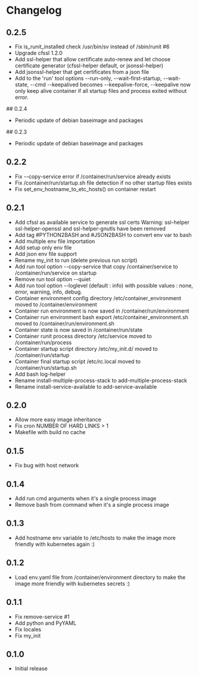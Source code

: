# Changelog

## 0.2.5
  - Fix is_runit_installed check /usr/bin/sv instead of /sbin/runit #6
  - Upgrade cfssl 1.2.0
  - Add ssl-helper that allow certificate auto-renew and let choose
    certificate generator (cfssl-helper default, or jsonssl-helper)
  - Add jsonssl-helper that get certificates from a json file
  - Add to the 'run' tool options --run-only, --wait-first-startup, --wait-state, --cmd
   --keepalived becomes --keepalive-force,
   --keepalive now only keep alive container if all startup files and process
     exited without error.

## 0.2.4
  - Periodic update of debian baseimage and packages

## 0.2.3
  - Periodic update of debian baseimage and packages

## 0.2.2
  - Fix --copy-service error if /container/run/service already exists
  - Fix /container/run/startup.sh file detection if no other startup files exists
  - Fix set_env_hostname_to_etc_hosts() on container restart

## 0.2.1
  - Add cfssl as available service to generate ssl certs
    Warning: ssl-helper ssl-helper-openssl and ssl-helper-gnutls
             have been removed
  - Add tag #PYTHON2BASH and #JSON2BASH to convert env var to bash
  - Add multiple env file importation
  - Add setup only env file
  - Add json env file support
  - Rename my_init to run (delete previous run script)
  - Add run tool option --copy-service that copy /container/service to /container/run/service on startup
  - Remove run tool option --quiet
  - Add run tool option --loglevel (default : info) with possible values : none, error, warning, info, debug.
  - Container environment config directory /etc/container_environment moved to /container/environment
  - Container run environment is now saved in /container/run/environment
  - Container run environment bash export /etc/container_environment.sh moved to /container/run/environment.sh
  - Container state is now saved in /container/run/state
  - Container runit process directory /etc/service moved to  /container/run/process
  - Container startup script directory /etc/my_init.d/ moved to /container/run/startup
  - Container final startup script /etc/rc.local moved to /container/run/startup.sh
  - Add bash log-helper
  - Rename install-multiple-process-stack to add-multiple-process-stack
  - Rename install-service-available to add-service-available

## 0.2.0
  - Allow more easy image inheritance
  - Fix cron NUMBER OF HARD LINKS > 1
  - Makefile with build no cache

## 0.1.5
  - Fix bug with host network

## 0.1.4
  - Add run cmd arguments when it's a single process image
  - Remove bash from command when it's a single process image

## 0.1.3
  - Add hostname env variable to /etc/hosts
    to make the image more friendly with kubernetes again :)

## 0.1.2
  - Load env.yaml file from /container/environment directory
    to make the image more friendly with kubernetes secrets :)

## 0.1.1
  - Fix remove-service #1
  - Add python and PyYAML
  - Fix locales
  - Fix my_init

## 0.1.0
  - Initial release
